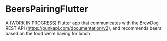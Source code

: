 # BeersPairingFlutter

A (WORK IN PROGRESS) Flutter app that communicates with the BrewDog REST API (https://punkapi.com/documentation/v2), and recommends beers based on the food we’re having for lunch


